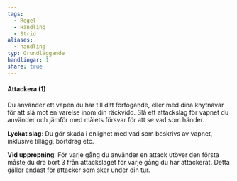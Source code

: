 ```yaml
---
tags:
  - Regel
  - Handling
  - Strid
aliases:
  - handling
typ: Grundläggande
handlingar: 1
share: true
---
```

#### Attackera (1)
Du använder ett vapen du har till ditt förfogande, eller med dina knytnävar för att slå mot en varelse inom din räckvidd. Slå ett attackslag för vapnet du använder och jämför med målets försvar för att se vad som händer. 

**Lyckat slag**: Du gör skada i enlighet med vad som beskrivs av vapnet, inklusive tillägg, bortdrag etc. 

**Vid upprepning**: För varje gång du använder en attack utöver den första måste du dra bort 3 från attackslaget för varje gång du har attackerat. Detta gäller endast för attacker som sker under din tur.





